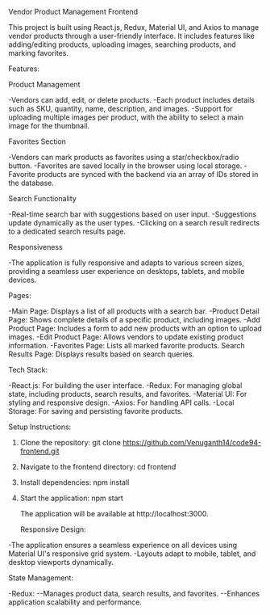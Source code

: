 Vendor Product Management Frontend

This project is built using React.js, Redux, Material UI, and Axios to manage vendor products through a user-friendly interface. It includes features like adding/editing products, uploading images, searching products, and marking favorites.

Features:

Product Management

-Vendors can add, edit, or delete products.
-Each product includes details such as SKU, quantity, name, description, and images.
-Support for uploading multiple images per product, with the ability to select a main image for the thumbnail.

Favorites Section

-Vendors can mark products as favorites using a star/checkbox/radio button.
-Favorites are saved locally in the browser using local storage.
-Favorite products are synced with the backend via an array of IDs stored in the database.

Search Functionality

-Real-time search bar with suggestions based on user input.
-Suggestions update dynamically as the user types.
-Clicking on a search result redirects to a dedicated search results page.

Responsiveness

-The application is fully responsive and adapts to various screen sizes, providing a seamless user experience on desktops, tablets, and mobile devices.

Pages:

-Main Page: Displays a list of all products with a search bar.
-Product Detail Page: Shows complete details of a specific product, including images.
-Add Product Page: Includes a form to add new products with an option to upload images.
-Edit Product Page: Allows vendors to update existing product information.
-Favorites Page: Lists all marked favorite products.
Search Results Page: Displays results based on search queries.

Tech Stack:

-React.js: For building the user interface.
-Redux: For managing global state, including products, search results, and favorites.
-Material UI: For styling and responsive design.
-Axios: For handling API calls.
-Local Storage: For saving and persisting favorite products.

Setup Instructions:

1. Clone the repository: 
        git clone https://github.com/Venuganth14/code94-frontend.git
2. Navigate to the frontend directory:
         cd frontend
3. Install dependencies:
         npm install
4. Start the application:
          npm start

   The application will be available at http://localhost:3000.

   Responsive Design:

-The application ensures a seamless experience on all devices using Material UI's responsive grid system.
-Layouts adapt to mobile, tablet, and desktop viewports dynamically.

State Management:

-Redux:
   --Manages product data, search results, and favorites.
   --Enhances application scalability and performance.
